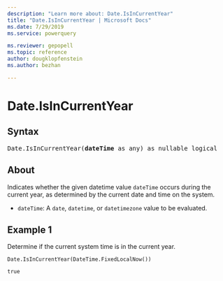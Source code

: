 ```yaml
---
description: "Learn more about: Date.IsInCurrentYear"
title: "Date.IsInCurrentYear | Microsoft Docs"
ms.date: 7/29/2019
ms.service: powerquery

ms.reviewer: gepopell
ms.topic: reference
author: dougklopfenstein
ms.author: bezhan

---
```

# Date.IsInCurrentYear

## Syntax

<pre>
Date.IsInCurrentYear(<b>dateTime</b> as any) as nullable logical  
</pre>
  
## About  
Indicates whether the given datetime value `dateTime` occurs during the current year, as determined by the current date and time on the system. <ul> <li><code>dateTime</code>: A <code>date</code>, <code>datetime</code>, or <code>datetimezone</code> value to be evaluated.</li> </ul>

## Example 1
Determine if the current system time is in the current year.

```powerquery-m
Date.IsInCurrentYear(DateTime.FixedLocalNow())
```

`true`
